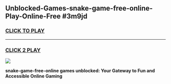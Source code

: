
## Unblocked-Games-snake-game-free-online-Play-Online-Free #3m9jd
<h3>
<a href="https://us.freeplayer.one?title=snake-game-free-online&ref=10M">CLICK TO PLAY</a></h3>
<hr>

<h3>
<a href="https://us.freeplayer.one?title=snake-game-free-online&ref=10M">CLICK 2 PLAY</a>
  
</h3>

<a href="https://us.freeplayer.one?title=snake-game-free-online&ref=10M"><img src="https://clearcache.store/games.png"></a>


**snake-game-free-online games unblocked: Your Gateway to Fun and Accessible Online Gaming**
